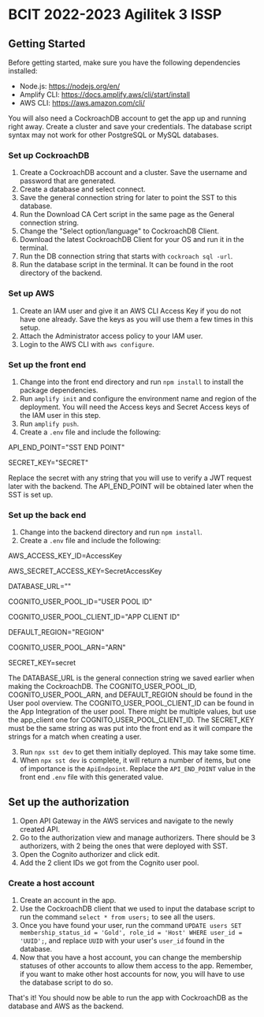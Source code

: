 # BCIT 2022-2023 Agilitek 3 ISSP

## Getting Started

Before getting started, make sure you have the following dependencies installed:

- Node.js: https://nodejs.org/en/
- Amplify CLI: https://docs.amplify.aws/cli/start/install
- AWS CLI: https://aws.amazon.com/cli/

You will also need a CockroachDB account to get the app up and running right away. Create a cluster and save your credentials. The database script syntax may not work for other PostgreSQL or MySQL databases.

### Set up CockroachDB

1. Create a CockroachDB account and a cluster. Save the username and password that are generated.
2. Create a database and select connect.
3. Save the general connection string for later to point the SST to this database.
4. Run the Download CA Cert script in the same page as the General connection string.
5. Change the "Select option/language" to CockroachDB Client.
6. Download the latest CockroachDB Client for your OS and run it in the terminal.
7. Run the DB connection string that starts with `cockroach sql -url`.
8. Run the database script in the terminal. It can be found in the root directory of the backend.

### Set up AWS

1. Create an IAM user and give it an AWS CLI Access Key if you do not have one already. Save the keys as you will use them a few times in this setup.
2. Attach the Administrator access policy to your IAM user.
3. Login to the AWS CLI with `aws configure`.

### Set up the front end

1. Change into the front end directory and run `npm install` to install the package dependencies.
2. Run `amplify init` and configure the environment name and region of the deployment. You will need the Access keys and Secret Access keys of the IAM user in this step.
3. Run `amplify push`.
4. Create a `.env` file and include the following:

  API_END_POINT="SST END POINT"
  
  SECRET_KEY="SECRET"

Replace the secret with any string that you will use to verify a JWT request later with the backend. The API_END_POINT will be obtained later when the SST is set up.

### Set up the back end

1. Change into the backend directory and run `npm install`.
2. Create a `.env` file and include the following:

  AWS_ACCESS_KEY_ID=AccessKey
  
  AWS_SECRET_ACCESS_KEY=SecretAccessKey
  
  DATABASE_URL=""
  
  COGNITO_USER_POOL_ID="USER POOL ID"
  
  COGNITO_USER_POOL_CLIENT_ID="APP CLIENT ID"
  
  DEFAULT_REGION="REGION"
  
  COGNITO_USER_POOL_ARN="ARN"
  
  SECRET_KEY=secret

The DATABASE_URL is the general connection string we saved earlier when making the CockroachDB. The COGNITO_USER_POOL_ID, COGNITO_USER_POOL_ARN, and DEFAULT_REGION should be found in the User pool overview. The COGNITO_USER_POOL_CLIENT_ID can be found in the App Integration of the user pool. There might be multiple values, but use the app_client one for COGNITO_USER_POOL_CLIENT_ID. The SECRET_KEY must be the same string as was put into the front end as it will compare the strings for a match when creating a user.

3. Run `npx sst dev` to get them initially deployed. This may take some time.
4. When `npx sst dev` is complete, it will return a number of items, but one of importance is the `ApiEndpoint`. Replace the `API_END_POINT` value in the front end `.env` file with this generated value.


## Set up the authorization

1. Open API Gateway in the AWS services and navigate to the newly created API.
2. Go to the authorization view and manage authorizers. There should be 3 authorizers, with 2 being the ones that were deployed with SST.
3. Open the Cognito authorizer and click edit.
4. Add the 2 client IDs we got from the Cognito user pool.

### Create a host account

1. Create an account in the app.
2. Use the CockroachDB client that we used to input the database script to run the command `select * from users;` to see all the users.
3. Once you have found your user, run the command `UPDATE users SET membership_status_id = 'Gold', role_id = 'Host' WHERE user_id = 'UUID';`, and replace `UUID` with your user's `user_id` found in the database.
4. Now that you have a host account, you can change the membership statuses of other accounts to allow them access to the app. Remember, if you want to make other host accounts for now, you will have to use the database script to do so.

That's it! You should now be able to run the app with CockroachDB as the database and AWS as the backend.



